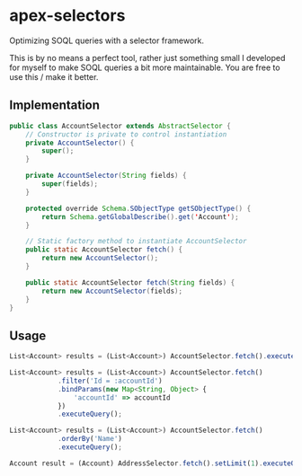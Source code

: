 # apex-selectors
Optimizing SOQL queries with a selector framework.

This is by no means a perfect tool, rather just something small I developed for myself to make SOQL queries a bit more maintainable. You are free to use this / make it better.


## Implementation

```java
public class AccountSelector extends AbstractSelector {
    // Constructor is private to control instantiation
    private AccountSelector() {
        super();
    }

    private AccountSelector(String fields) {
        super(fields);
    }

    protected override Schema.SObjectType getSObjectType() {
        return Schema.getGlobalDescribe().get('Account');
    }

    // Static factory method to instantiate AccountSelector
    public static AccountSelector fetch() {
        return new AccountSelector();
    }

    public static AccountSelector fetch(String fields) {
        return new AccountSelector(fields);
    }
}

```

## Usage

```javascript
List<Account> results = (List<Account>) AccountSelector.fetch().executeQuery();

List<Account> results = (List<Account>) AccountSelector.fetch()
            .filter('Id = :accountId')
            .bindParams(new Map<String, Object> {
                'accountId' => accountId
            })
            .executeQuery();

List<Account> results = (List<Account>) AccountSelector.fetch()
            .orderBy('Name')
            .executeQuery();

Account result = (Account) AddressSelector.fetch().setLimit(1).executeQuery();

```

